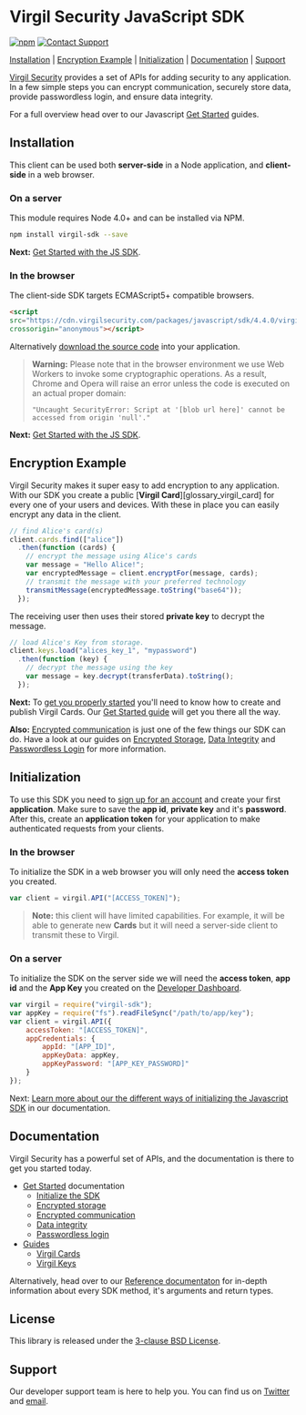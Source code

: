 # Virgil Security JavaScript SDK
[![npm](https://img.shields.io/npm/v/virgil-sdk.svg)][npmjs]
[![Contact Support](https://img.shields.io/badge/contact-support-yellow.svg)][support]

[Installation](#installation) | [Encryption Example](#encryption-example) | [Initialization](#initialization) | [Documentation](#documentation) | [Support](#support)

[Virgil Security](https://virgilsecurity.com) provides a set of APIs for adding security to any application. In a few simple steps you can encrypt communication, securely store data, provide passwordless login, and ensure data integrity.

For a full overview head over to our Javascript [Get Started][js_getstarted] guides.

## Installation

This client can be used both __server-side__ in a Node application, and __client-side__ in a web browser.

### On a server

This module requires Node 4.0+ and can be installed via NPM.

```sh
npm install virgil-sdk --save
```

__Next:__ [Get Started with the JS SDK][js_getstarted].

### In the browser

The client-side SDK targets ECMAScript5+ compatible browsers.

```html
<script
src="https://cdn.virgilsecurity.com/packages/javascript/sdk/4.4.0/virgil-sdk.min.js"
crossorigin="anonymous"></script>
```

Alternatively [download the source code](https://github.com/VirgilSecurity/virgil-sdk-javascript/releases) into your application.

> __Warning:__
> Please note that in the browser environment we use Web Workers
to invoke some cryptographic operations. As a result, Chrome and Opera will raise an error unless the code is executed on an actual proper domain:
>
> `"Uncaught SecurityError: Script at '[blob url here]' cannot be accessed from origin 'null'."`

__Next:__ [Get Started with the JS SDK][js_getstarted].

## Encryption Example

Virgil Security makes it super easy to add encryption to any application. With our SDK you create a public [__Virgil Card__][glossary_virgil_card] for every one of your users and devices. With these in place you can easily encrypt any data in the client.

```js
// find Alice's card(s)
client.cards.find(["alice"])
  .then(function (cards) {
    // encrypt the message using Alice's cards
    var message = "Hello Alice!";
    var encryptedMessage = client.encryptFor(message, cards);
    // transmit the message with your preferred technology
    transmitMessage(encryptedMessage.toString("base64"));
  });
```

The receiving user then uses their stored __private key__ to decrypt the message.


```js
// load Alice's Key from storage.
client.keys.load("alices_key_1", "mypassword")
  .then(function (key) {
    // decrypt the message using the key
    var message = key.decrypt(transferData).toString();
  });
```

__Next:__ To [get you properly started][_guides_virgil_cards] you'll need to know how to create and publish Virgil Cards. Our [Get Started guide][_guides_virgil_cards] will get you there all the way.

__Also:__ [Encrypted communication][js_getstarted_encrypted_comms] is just one of the few things our SDK can do. Have a look at our guides on  [Encrypted Storage][js_getstarted_storage], [Data Integrity][js_getstarted_data_integrity] and [Passwordless Login][js_getstarted_passwordless_login] for more information.


## Initialization

To use this SDK you need to [sign up for an account](https://developer.virgilsecurity.com/account/signup) and create your first __application__. Make sure to save the __app id__, __private key__ and it's __password__. After this, create an __application token__ for your application to make authenticated requests from your clients.

### In the browser

To initialize the SDK in a web browser you will only need the __access token__ you created.

```js
var client = virgil.API("[ACCESS_TOKEN]");
```

> __Note:__ this client will have limited capabilities. For example, it will be able to generate new __Cards__ but it will need a server-side client to transmit these to Virgil.

### On a server

To initialize the SDK on the server side we will need the __access token__, __app id__ and the __App Key__ you created on the [Developer Dashboard](https://developer.virgilsecurity.com/account/dashboard).

```javascript
var virgil = require("virgil-sdk");
var appKey = require("fs").readFileSync("/path/to/app/key");
var client = virgil.API({
    accessToken: "[ACCESS_TOKEN]",
    appCredentials: {
        appId: "[APP_ID]",
        appKeyData: appKey,
        appKeyPassword: "[APP_KEY_PASSWORD]"
    }
});
```

Next: [Learn more about our the different ways of initializing the Javascript SDK][js_guides_initialization] in our documentation.

## Documentation

Virgil Security has a powerful set of APIs, and the documentation is there to get you started today.

* [Get Started][js_getstarted] documentation
  * [Initialize the SDK][js_guides_initialize_root]
  * [Encrypted storage][js_getstarted_storage]
  * [Encrypted communication][js_getstarted_encrypted_comms]
  * [Data integrity][js_getstarted_data_integrity]
  * [Passwordless login][js_getstarted_passwordless_login]
* [Guides][_guides]
  * [Virgil Cards][_guides_virgil_cards]
  * [Virgil Keys][_guides_virgil_keys]

Alternatively, head over to our [Reference documentaton](#reference_docs) for in-depth information about every SDK method, it's arguments and return types.

## License

This library is released under the [3-clause BSD License](LICENSE).

## Support

Our developer support team is here to help you. You can find us on [Twitter](https://twitter.com/virgilsecurity) and [email](support).

[support]: mailto:support@virgilsecurity.com
[js_getstarted]: https://developer.virgilsecurity.com/docs/javascript/get-started
[js_getstarted_encrypted_comms]: https://developer.virgilsecurity.com/docs/javascript/get-started/encrypted-communication
[js_getstarted_storage]: https://developer.virgilsecurity.com/docs/javascript/get-started/encrypted-storage
[js_getstarted_data_integrity]: https://developer.virgilsecurity.com/docs/javascript/get-started/data-integrity
[js_getstarted_passwordless_login]: https://developer.virgilsecurity.com/docs/javascript/get-started/passwordless-authentication
[js_guides_initialization]: https://developer.virgilsecurity.com/docs/javascript/guides/settings/install-sdk
[js_guides_initialize_root]: https://developer.virgilsecurity.com/docs/javascript/guides/settings/initialize-sdk-on-client
[_guides]: https://developer.virgilsecurity.com/docs/javascript/guides
[_guides_virgil_cards]: https://developer.virgilsecurity.com/docs/javascript/guides/virgil-card/creating
[_guides_virgil_keys]: https://developer.virgilsecurity.com/docs/javascript/guides/virgil-key/generating
[npmjs]: https://www.npmjs.com/package/virgil-sdk
